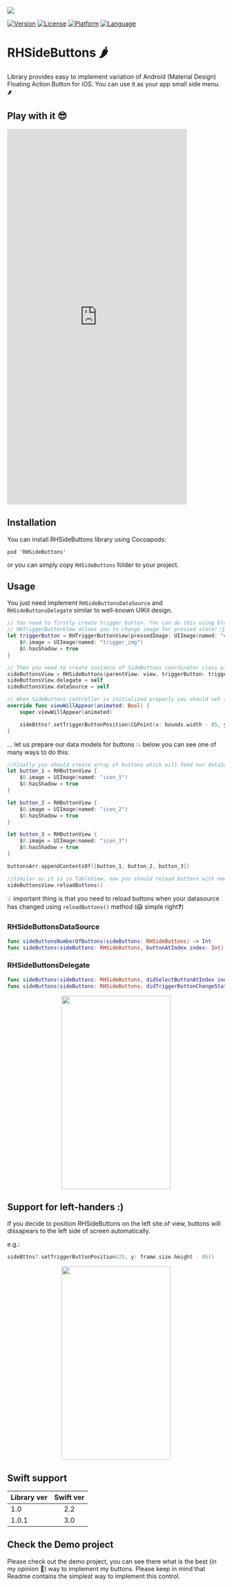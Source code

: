 ![](./ReadmeAssets/RHSideButtonsHeadLogo.png)

[![Version](https://img.shields.io/cocoapods/v/RHSideButtons.svg?style=flat)](http://cocoadocs.org/docsets/RHSideButtons)
[![License](https://img.shields.io/cocoapods/l/BadgeSwift.svg?style=flat)](/LICENSE)
[![Platform](http://img.shields.io/badge/platform-ios-blue.svg?style=flat)](https://developer.apple.com/iphone/index.action)
[![Language](http://img.shields.io/badge/language-swift-brightgreen.svg?style=flat)](https://developer.apple.com/swift)

# RHSideButtons 🌶
Library provides easy to implement variation of Android (Material Design) Floating Action Button for iOS. You can use it as your app small side menu. 🌶

## Play with it 😎
<iframe src="https://appetize.io/embed/zanve819jr7g7dmh326a924pq4?device=iphone6&scale=100&autoplay=false&orientation=portrait&deviceColor=black" width="416px" height="870px" frameborder="0" scrolling="no"></iframe>

## Installation
You can install RHSideButtons library using Cocoapods:
```
pod 'RHSideButtons'
```
or you can simply copy ```RHSideButtons``` folder to your project.

## Usage
You just need implement `RHSideButtonsDataSource` and `RHSideButtonsDelegate` similar to well-known UIKit design.

```swift
// You need to firstly create trigger button. You can do this using block or your builder object which should conform to 'RHButtonViewConfigProtocol'
// RHTriggerButtonView allows you to change image for pressed state! 👌🏻
let triggerButton = RHTriggerButtonView(pressedImage: UIImage(named: "exit_icon")!) {
    $0.image = UIImage(named: "trigger_img")
    $0.hasShadow = true
}

// Then you need to create instance of SideButtons coordinator class with your View Controller view (it can be even TableView)
sideButtonsView = RHSideButtons(parentView: view, triggerButton: triggerButton)
sideButtonsView.delegate = self
sideButtonsView.dataSource = self

// When SideButtons controller is initialized properly you should set thier position in view in e.g. viewWillAppear method:
override func viewWillAppear(animated: Bool) {
    super.viewWillAppear(animated)

    sideBttns?.setTriggerButtonPosition(CGPoint(x: bounds.width - 85, y: bounds.height - 85))
}
```

... let us prepare our data models for buttons 💥 below you can see one of many ways to do this:

```swift
//Finally you should create array of buttons which will feed our dataSource and Delegate methods :) e.g.:
let button_1 = RHButtonView {
    $0.image = UIImage(named: "icon_1")
    $0.hasShadow = true
}

let button_2 = RHButtonView {
    $0.image = UIImage(named: "icon_2")
    $0.hasShadow = true
}

let button_3 = RHButtonView {
    $0.image = UIImage(named: "icon_3")
    $0.hasShadow = true
}

buttonsArr.appendContentsOf([button_1, button_2, button_3])

//Similar as it is in TableView, now you should reload buttons with new values
sideButtonsView.reloadButtons()
```
💡 important thing is that you need to reload buttons when your datasource has changed using ```reloadButtons()``` method (😱 simple right❓)

### RHSideButtonsDataSource
```swift
func sideButtonsNumberOfButtons(sideButtons: RHSideButtons) -> Int
func sideButtons(sideButtons: RHSideButtons, buttonAtIndex index: Int) -> RHButtonView
```

### RHSideButtonsDelegate
```swift
func sideButtons(sideButtons: RHSideButtons, didSelectButtonAtIndex index: Int)
func sideButtons(sideButtons: RHSideButtons, didTriggerButtonChangeStateTo state: RHButtonState)
```
<p align="center">
<img src ="./Demo/RHSideButtons.gif" width="252" height="448" align="center"/>
</p>

## Support for left-handers :)
If you decide to position RHSideButtons on the left site of view, buttons will dissapears to the left side of screen automatically.

e.g.:
```swift
sideBttns?.setTriggerButtonPosition(25, y: frame.size.height - 85))
```

<p align="center">
<img src ="./Demo/RHSideButtons_Left.gif" width="252" height="448" align="center"/>
</p>


## Swift support
| Library ver| Swift ver| 
| ------------- |:-------------:| 
| 1.0   | 2.2 |
| 1.0.1   | 3.0 |

## Check the Demo project 

Please check out the demo project, you can see there what is the best (in my opinion 🤔) way to implement my buttons. Please keep in mind that Readme contains the simplest way to implement this control.

